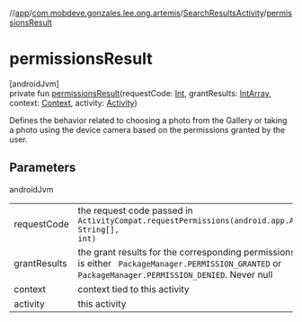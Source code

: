 //[app](../../../index.md)/[com.mobdeve.gonzales.lee.ong.artemis](../index.md)/[SearchResultsActivity](index.md)/[permissionsResult](permissions-result.md)

# permissionsResult

[androidJvm]\
private fun [permissionsResult](permissions-result.md)(requestCode: [Int](https://kotlinlang.org/api/latest/jvm/stdlib/kotlin/-int/index.html), grantResults: [IntArray](https://kotlinlang.org/api/latest/jvm/stdlib/kotlin/-int-array/index.html), context: [Context](https://developer.android.com/reference/kotlin/android/content/Context.html), activity: [Activity](https://developer.android.com/reference/kotlin/android/app/Activity.html))

Defines the behavior related to choosing a photo from the Gallery or taking a photo using the device camera based on the permissions granted by the user.

## Parameters

androidJvm

| | |
|---|---|
| requestCode | the request code passed in <code>     ActivityCompat.requestPermissions(android.app.Activity, String[], int)</code> |
| grantResults | the grant results for the corresponding permissions which is either <code>     PackageManager.PERMISSION_GRANTED</code> or <code>PackageManager.PERMISSION_DENIED</code>.     Never null |
| context | context tied to this activity |
| activity | this activity |
